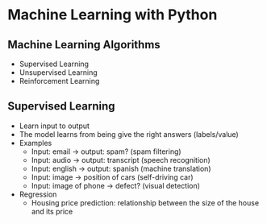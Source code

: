 # Machine Learning with Python

## Machine Learning Algorithms

- Supervised Learning
- Unsupervised Learning
- Reinforcement Learning

## Supervised Learning

- Learn input to output
- The model learns from being give the right answers (labels/value)
- Examples
  - Input: email -> output: spam? (spam filtering)
  - Input: audio -> output: transcript (speech recognition)
  - Input: english -> output: spanish (machine translation)
  - Input: image -> position of cars (self-driving car)
  - Input: image of phone -> defect? (visual detection)
- Regression
  - Housing price prediction: relationship between the size of the house and its price
